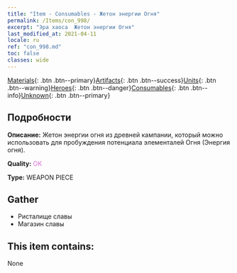 ```yaml
---
title: "Item - Consumables - Жетон энергии Огня"
permalink: /Items/con_998/
excerpt: "Эра хаоса  Жетон энергии Огня"
last_modified_at: 2021-04-11
locale: ru
ref: "con_998.md"
toc: false
classes: wide
---
```

 [Materials](/ru/Items/){: .btn .btn--primary}[Artifacts](/ru/Items/Artifacts/){: .btn .btn--success}[Units](/ru/Items/Units/){: .btn .btn--warning}[Heroes](/ru/Items/Heroes/){: .btn .btn--danger}[Consumables](/ru/Items/Consumables/){: .btn .btn--info}[Unknown](/ru/Items/Unknown/){: .btn .btn--primary}

## Подробности
 **Описание:** Жетон энергии огня из древней кампании, который можно использовать для пробуждения потенциала элементалей Огня (Энергия огня).

 **Quality:** <span style="color: #DA70D6">OK</span>

 **Type:** WEAPON PIECE

## Gather

*    Ристалище славы 
*    Магазин славы 

## This item contains:

  None

